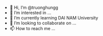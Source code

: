 - 👋 Hi, I’m @truonghungg
- 👀 I’m interested in ...
- 🌱 I’m currently learning DAI NAM University
- 💞️ I’m looking to collaborate on ...
- 📫 How to reach me ...

<!---
truonghungg/truonghungg is a ✨ special ✨ repository because its `README.md` (this file) appears on your GitHub profile.
You can click the Preview link to take a look at your changes.
--->
